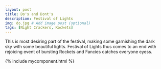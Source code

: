 ```yaml
---
layout: post
title: Do's and Dont's
description: Festival of Lights
img: do.jpg # Add image post (optional)
tags: [Night Crackers, Rockets]
---
```

This is most desiring part of the festival, making some garnishing the dark sky with some beautiful lights. Festival of Lights thus comes to an end with rejoicing event of bursting Rockets and Fancies catches everyone eyess.


{% include mycomponent.html %}
